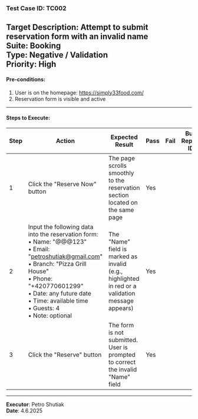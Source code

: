 ### Test Case ID: TC002  
**Target Description**: Attempt to submit reservation form with an invalid name  
**Suite**: Booking  
**Type**: Negative / Validation  
**Priority**: High  
---

#### Pre-conditions:
1. User is on the homepage: https://simply33food.com/  
2. Reservation form is visible and active  

---

#### Steps to Execute:

| Step | Action | Expected Result | Pass | Fail | Bug Report ID |
|------|--------|------------------|------|------|----------------|
| 1 | Click the "Reserve Now" button | The page scrolls smoothly to the reservation section located on the same page |   Yes   |      |                |
| 2 | Input the following data into the reservation form:<br>• Name: "@@@123"<br>• Email: "petroshutiak@gmail.com"<br>• Branch: "Pizza Grill House"<br>• Phone: "+420770601299"<br>• Date: any future date<br>• Time: available time<br>• Guests: 4<br>• Note: optional | The "Name" field is marked as invalid (e.g., highlighted in red or a validation message appears) |    Yes  |      |                |
| 3 | Click the "Reserve" button | The form is not submitted. User is prompted to correct the invalid "Name" field |   Yes   |      |                |

---

**Executor**: Petro Shutiak  
**Date**: 4.6.2025  
